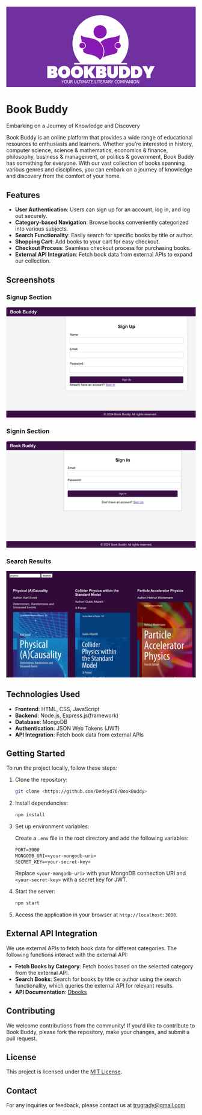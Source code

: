 ![BookBuddy](public/image/logo.PNG)
# Book Buddy 

Embarking on a Journey of Knowledge and Discovery

Book Buddy is an online platform that provides a wide range of educational resources to enthusiasts and learners. Whether you're interested in history, computer science, science & mathematics, economics & finance, philosophy, business & management, or politics & government, Book Buddy has something for everyone. With our vast collection of books spanning various genres and disciplines, you can embark on a journey of knowledge and discovery from the comfort of your home.

## Features

- **User Authentication**: Users can sign up for an account, log in, and log out securely.
- **Category-based Navigation**: Browse books conveniently categorized into various subjects.
- **Search Functionality**: Easily search for specific books by title or author.
- **Shopping Cart**: Add books to your cart for easy checkout.
- **Checkout Process**: Seamless checkout process for purchasing books.
- **External API Integration**: Fetch book data from external APIs to expand our collection.

## Screenshots

### Signup Section

![Signup Section](public/image/signup.png)

### Signin Section

![Signin Section](public/image/signin.png)

### Search Results

![Search Results](public/image/search-results.png)


## Technologies Used

- **Frontend**: HTML, CSS, JavaScript
- **Backend**: Node.js, Express.js(framework)
- **Database**: MongoDB
- **Authentication**: JSON Web Tokens (JWT)
- **API Integration**: Fetch book data from external APIs

## Getting Started

To run the project locally, follow these steps:

1. Clone the repository:

   ```bash
   git clone <https://github.com/Dedeyd70/BookBuddy>
   ```

2. Install dependencies:

   ```bash
   npm install
   ```

3. Set up environment variables:

   Create a `.env` file in the root directory and add the following variables:

   ```plaintext
   PORT=3000
   MONGODB_URI=<your-mongodb-uri>
   SECRET_KEY=<your-secret-key>
   ```

   Replace `<your-mongodb-uri>` with your MongoDB connection URI and `<your-secret-key>` with a secret key for JWT.

4. Start the server:

   ```bash
   npm start
   ```

5. Access the application in your browser at `http://localhost:3000`.

## External API Integration

We use external APIs to fetch book data for different categories. The following functions interact with the external API:

- **Fetch Books by Category**: Fetch books based on the selected category from the external API.
- **Search Books**: Search for books by title or author using the search functionality, which queries the external API for relevant results.
- **API Documentation**: [Dbooks](dbooks_api.md)

## Contributing

We welcome contributions from the community! If you'd like to contribute to Book Buddy, please fork the repository, make your changes, and submit a pull request.

## License

This project is licensed under the [MIT License](LICENSE).

## Contact

For any inquiries or feedback, please contact us at [trugrady@gmail.com](mailto:contact@bookbuddy.com)
